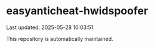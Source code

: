 # easyanticheat-hwidspoofer

Last updated: 2025-05-28 10:03:51

This repository is automatically maintained.
